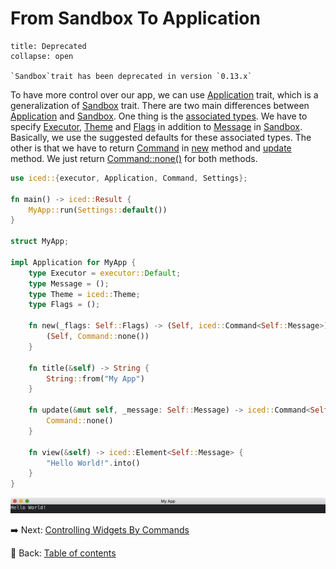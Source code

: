 # From Sandbox To Application

```ad-caution
title: Deprecated
collapse: open

`Sandbox`trait has been deprecated in version `0.13.x`
```
To have more control over our app, we can use [Application](https://docs.rs/iced/0.12.1/iced/application/trait.Application.html) trait, which is a generalization of [Sandbox](https://docs.rs/iced/0.12.1/iced/trait.Sandbox.html) trait.
There are two main differences between [Application](https://docs.rs/iced/0.12.1/iced/application/trait.Application.html) and [Sandbox](https://docs.rs/iced/0.12.1/iced/trait.Sandbox.html).
One thing is the [associated types](https://doc.rust-lang.org/stable/book/ch19-03-advanced-traits.html#specifying-placeholder-types-in-trait-definitions-with-associated-types).
We have to specify [Executor](https://docs.rs/iced/0.12.1/iced/application/trait.Application.html#associatedtype.Executor), [Theme](https://docs.rs/iced/0.12.1/iced/application/trait.Application.html#associatedtype.Theme) and [Flags](https://docs.rs/iced/0.12.1/iced/application/trait.Application.html#associatedtype.Flags) in addition to [Message](https://docs.rs/iced/0.12.1/iced/trait.Sandbox.html#associatedtype.Message) in [Sandbox](https://docs.rs/iced/0.12.1/iced/trait.Sandbox.html).
Basically, we use the suggested defaults for these associated types.
The other is that we have to return [Command](https://docs.rs/iced/0.12.1/iced/struct.Command.html) in [new](https://docs.rs/iced/0.12.1/iced/application/trait.Application.html#tymethod.new) method and [update](https://docs.rs/iced/0.12.1/iced/application/trait.Application.html#tymethod.update) method.
We just return [Command::none()](https://docs.rs/iced/0.12.1/iced/struct.Command.html#method.none) for both methods.

```rust
use iced::{executor, Application, Command, Settings};

fn main() -> iced::Result {
    MyApp::run(Settings::default())
}

struct MyApp;

impl Application for MyApp {
    type Executor = executor::Default;
    type Message = ();
    type Theme = iced::Theme;
    type Flags = ();

    fn new(_flags: Self::Flags) -> (Self, iced::Command<Self::Message>) {
        (Self, Command::none())
    }

    fn title(&self) -> String {
        String::from("My App")
    }

    fn update(&mut self, _message: Self::Message) -> iced::Command<Self::Message> {
        Command::none()
    }

    fn view(&self) -> iced::Element<Self::Message> {
        "Hello World!".into()
    }
}
```

![From sandbox to application](./pic/from_sandbox_to_application.png)

:arrow_right:  Next: [Controlling Widgets By Commands](./controlling_widgets_by_commands.md)

:blue_book: Back: [Table of contents](./../README.md)

